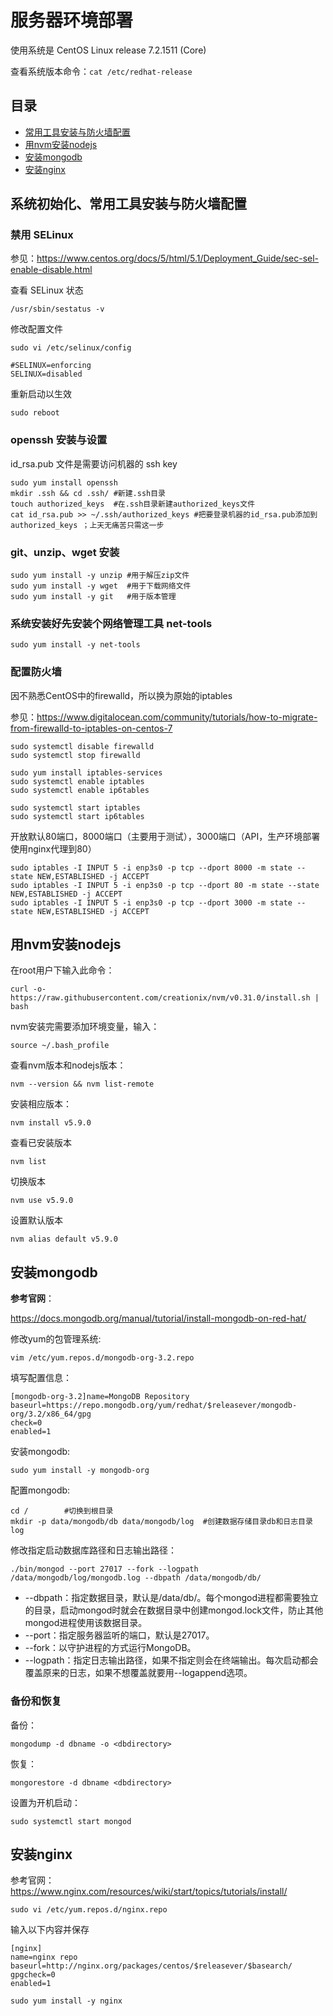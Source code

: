 # 服务器环境部署

使用系统是 CentOS Linux release 7.2.1511 (Core)

查看系统版本命令：`cat /etc/redhat-release`

## 目录

* [常用工具安装与防火墙配置](#常用工具安装与防火墙配置)
* [用nvm安装nodejs](#用nvm安装nodejs)
* [安装mongodb](#安装mongodb)
* [安装nginx](#安装nginx )


## 系统初始化、常用工具安装与防火墙配置

### 禁用 SELinux

参见：https://www.centos.org/docs/5/html/5.1/Deployment_Guide/sec-sel-enable-disable.html

查看 SELinux 状态
```
/usr/sbin/sestatus -v
```
修改配置文件
```
sudo vi /etc/selinux/config
```
```
#SELINUX=enforcing
SELINUX=disabled
```
重新启动以生效
```
sudo reboot
```

### openssh 安装与设置

id_rsa.pub 文件是需要访问机器的 ssh key
```
sudo yum install openssh
mkdir .ssh && cd .ssh/ #新建.ssh目录
touch authorized_keys  #在.ssh目录新建authorized_keys文件
cat id_rsa.pub >> ~/.ssh/authorized_keys #把要登录机器的id_rsa.pub添加到 authorized_keys ；上天无痛苦只需这一步
```

### git、unzip、wget 安装

```
sudo yum install -y unzip #用于解压zip文件
sudo yum install -y wget  #用于下载网络文件
sudo yum install -y git   #用于版本管理
```

### 系统安装好先安装个网络管理工具 net-tools

```
sudo yum install -y net-tools
```

### 配置防火墙

因不熟悉CentOS中的firewalld，所以换为原始的iptables

参见：https://www.digitalocean.com/community/tutorials/how-to-migrate-from-firewalld-to-iptables-on-centos-7

```
sudo systemctl disable firewalld
sudo systemctl stop firewalld

sudo yum install iptables-services
sudo systemctl enable iptables
sudo systemctl enable ip6tables

sudo systemctl start iptables
sudo systemctl start ip6tables
```

开放默认80端口，8000端口（主要用于测试），3000端口（API，生产环境部署使用nginx代理到80）
```
sudo iptables -I INPUT 5 -i enp3s0 -p tcp --dport 8000 -m state --state NEW,ESTABLISHED -j ACCEPT
sudo iptables -I INPUT 5 -i enp3s0 -p tcp --dport 80 -m state --state NEW,ESTABLISHED -j ACCEPT
sudo iptables -I INPUT 5 -i enp3s0 -p tcp --dport 3000 -m state --state NEW,ESTABLISHED -j ACCEPT
```

## 用nvm安装nodejs

[github地址]: https://github.com/creationix/nvm
在root用户下输入此命令：
```
curl -o-https://raw.githubusercontent.com/creationix/nvm/v0.31.0/install.sh | bash
```
nvm安装完需要添加环境变量，输入：
```
source ~/.bash_profile
```

查看nvm版本和nodejs版本：
```
nvm --version && nvm list-remote
```
安装相应版本：
```
nvm install v5.9.0
```
查看已安装版本
```
nvm list
```
切换版本
```
nvm use v5.9.0
```
设置默认版本
```
nvm alias default v5.9.0
```

## 安装mongodb

**参考官网**：

https://docs.mongodb.org/manual/tutorial/install-mongodb-on-red-hat/

修改yum的包管理系统:
```
vim /etc/yum.repos.d/mongodb-org-3.2.repo
```

填写配置信息：
```
[mongodb-org-3.2]name=MongoDB Repository
baseurl=https://repo.mongodb.org/yum/redhat/$releasever/mongodb-org/3.2/x86_64/gpg
check=0
enabled=1
```  

安装mongodb:
```
sudo yum install -y mongodb-org
```

配置mongodb:
```
cd /        #切换到根目录
mkdir -p data/mongodb/db data/mongodb/log  #创建数据存储目录db和日志目录log
```

修改指定启动数据库路径和日志输出路径：
```
./bin/mongod --port 27017 --fork --logpath /data/mongodb/log/mongodb.log --dbpath /data/mongodb/db/
```
* --dbpath：指定数据目录，默认是/data/db/。每个mongod进程都需要独立的目录，启动mongod时就会在数据目录中创建mongod.lock文件，防止其他mongod进程使用该数据目录。
* --port：指定服务器监听的端口，默认是27017。
* --fork：以守护进程的方式运行MongoDB。
* --logpath：指定日志输出路径，如果不指定则会在终端输出。每次启动都会覆盖原来的日志，如果不想覆盖就要用--logappend选项。

### 备份和恢复

备份：
```
mongodump -d dbname -o <dbdirectory>
```
恢复：
```
mongorestore -d dbname <dbdirectory>
```
设置为开机启动：
```
sudo systemctl start mongod
```

## 安装nginx

参考官网：
https://www.nginx.com/resources/wiki/start/topics/tutorials/install/

```
sudo vi /etc/yum.repos.d/nginx.repo
```
输入以下内容并保存
```
[nginx]
name=nginx repo
baseurl=http://nginx.org/packages/centos/$releasever/$basearch/
gpgcheck=0
enabled=1

```

```
sudo yum install -y nginx
```
